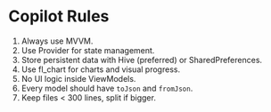 # Copilot Rules

1. Always use MVVM.
2. Use Provider for state management.
3. Store persistent data with Hive (preferred) or SharedPreferences.
4. Use fl_chart for charts and visual progress.
5. No UI logic inside ViewModels.
6. Every model should have `toJson` and `fromJson`.
7. Keep files < 300 lines, split if bigger.
